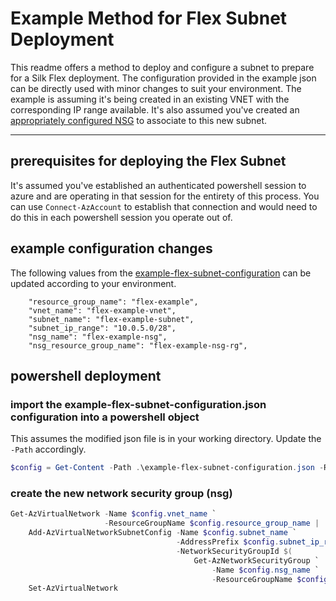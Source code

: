 # Example Method for Flex Subnet Deployment

This readme offers a method to deploy and configure a subnet to prepare for a Silk Flex deployment.  The configuration provided in the example json can be directly used with minor changes to suit your environment.  The example is assuming it's being created in an existing VNET with the corresponding IP range available.  It's also assumed you've created an [appropriately configured NSG](<../NSG Rule JSONs/README.md>) to associate to this new subnet.

---
## prerequisites for deploying the Flex Subnet
It's assumed you've established an authenticated powershell session to azure and are operating in that session for the entirety of this process. You can use `Connect-AzAccount` to establish that connection and would need to do this in each powershell session you operate out of.


## example configuration changes
The following values from the [example-flex-subnet-configuration](example-flex-subnet-configuration.json) can be updated according to your environment.

`    "resource_group_name": "flex-example",`  
`    "vnet_name": "flex-example-vnet",`  
`    "subnet_name": "flex-example-subnet",`  
`    "subnet_ip_range": "10.0.5.0/28",`  
`    "nsg_name": "flex-example-nsg",`  
`    "nsg_resource_group_name": "flex-example-nsg-rg",`  


## powershell deployment
### import the example-flex-subnet-configuration.json configuration into a powershell object
This assumes the modified json file is in your working directory.  Update the `-Path` accordingly.
```powershell
$config = Get-Content -Path .\example-flex-subnet-configuration.json -Raw | ConvertFrom-Json -Depth 100
```

### create the new network security group (nsg)
```powershell
Get-AzVirtualNetwork -Name $config.vnet_name `
                     -ResourceGroupName $config.resource_group_name |
    Add-AzVirtualNetworkSubnetConfig -Name $config.subnet_name `
                                     -AddressPrefix $config.subnet_ip_range `
                                     -NetworkSecurityGroupId $(
                                         Get-AzNetworkSecurityGroup `
                                             -Name $config.nsg_name `
                                             -ResourceGroupName $config.resource_group_name).Id |
    Set-AzVirtualNetwork
```
